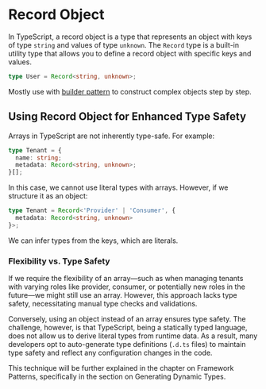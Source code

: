 # Record Object

In TypeScript, a record object is a type that represents an object with keys of type `string` and values of type `unknown`. The `Record` type is a built-in utility type that allows you to define a record object with specific keys and values.

```ts twoslash
type User = Record<string, unknown>;
```

Mostly use with [builder pattern](../design-patterns//builder-pattern) to construct complex objects step by step.

## Using Record Object for Enhanced Type Safety

Arrays in TypeScript are not inherently type-safe. For example:

```ts
type Tenant = {
  name: string;
  metadata: Record<string, unknown>;
}[];

```

In this case, we cannot use literal types with arrays. However, if we structure it as an object:

```ts
type Tenant = Record<'Provider' | 'Consumer', { 
  metadata: Record<string, unknown> 
}>;
```

We can infer types from the keys, which are literals.

### Flexibility vs. Type Safety

If we require the flexibility of an array—such as when managing tenants with varying roles like provider, consumer, or potentially new roles in the future—we might still use an array. However, this approach lacks type safety, necessitating manual type checks and validations.

Conversely, using an object instead of an array ensures type safety. The challenge, however, is that TypeScript, being a statically typed language, does not allow us to derive literal types from runtime data. As a result, many developers opt to auto-generate type definitions (`.d.ts` files) to maintain type safety and reflect any configuration changes in the code.

This technique will be further explained in the chapter on Framework Patterns, specifically in the section on Generating Dynamic Types.